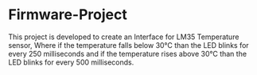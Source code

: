 # Firmware-Project
This project is developed to create an Interface for LM35 Temperature sensor, Where if the temperature falls below 30°C than the LED blinks for every 250 milliseconds and if the temperature rises above 30°C than the LED blinks for every 500 milliseconds.